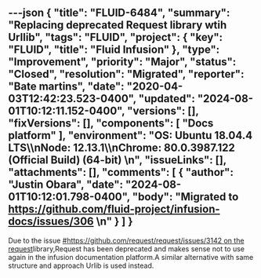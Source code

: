 ---json
{
  "title": "FLUID-6484",
  "summary": "Replacing deprecated Request library wtih Urllib",
  "tags": "FLUID",
  "project": {
    "key": "FLUID",
    "title": "Fluid Infusion"
  },
  "type": "Improvement",
  "priority": "Major",
  "status": "Closed",
  "resolution": "Migrated",
  "reporter": "Bate martins",
  "date": "2020-04-03T12:42:23.523-0400",
  "updated": "2024-08-01T10:12:11.152-0400",
  "versions": [],
  "fixVersions": [],
  "components": [
    "Docs platform"
  ],
  "environment": "OS: Ubuntu 18.04.4 LTS\\\nNode: 12.13.1\\\nChrome: 80.0.3987.122 (Official Build) (64-bit)&#x20;\n",
  "issueLinks": [],
  "attachments": [],
  "comments": [
    {
      "author": "Justin Obara",
      "date": "2024-08-01T10:12:01.798-0400",
      "body": "Migrated to <https://github.com/fluid-project/infusion-docs/issues/306>&#x20;\n"
    }
  ]
}
---
Due to the issue [#https://github.com/request/request/issues/3142 on the request](<#https://github.com/request/request/issues/3142 on the request>)library,Request has been deprecated and makes sense not to use again in the infusion documentation platform.A similar alternative with same structure and approach Urlib is used instead.

        